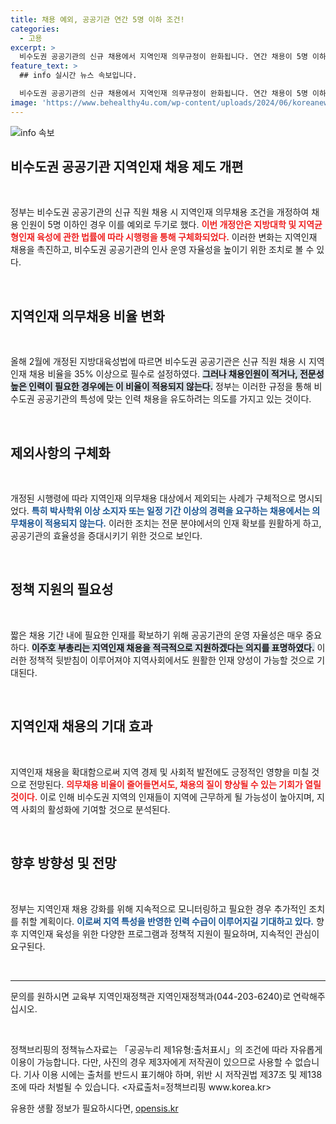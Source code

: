 ```yaml
---
title: 채용 예외, 공공기관 연간 5명 이하 조건!
categories:
  - 고용
excerpt: >
  비수도권 공공기관의 신규 채용에서 지역인재 의무규정이 완화됩니다. 연간 채용이 5명 이하일 경우, 고급 인재 확보가 용이해질 전망입니다. 정부의 이번 조치로 지역인재 채용의 탄력성이 더욱 높아질 것입니다! 클릭하여 더 자세한 내용을 확인하세요.
feature_text: >
  ## info 실시간 뉴스 속보입니다.

  비수도권 공공기관의 신규 채용에서 지역인재 의무규정이 완화됩니다. 연간 채용이 5명 이하일 경우, 고급 인재 확보가 용이해질 전망입니다. 정부의 이번 조치로 지역인재 채용의 탄력성이 더욱 높아질 것입니다! 클릭하여 더 자세한 내용을 확인하세요.
image: 'https://www.behealthy4u.com/wp-content/uploads/2024/06/koreanews.jpg'
---
```


<p><img src="https://www.behealthy4u.com/wp-content/uploads/2024/06/koreanews.jpg" alt="info 속보" /></p>

<h2 data-ke-size="size26">비수도권 공공기관 지역인재 채용 제도 개편</h2>

<p data-ke-size="size16">&nbsp;</p>

<p>정부는 비수도권 공공기관의 신규 직원 채용 시 지역인재 의무채용 조건을 개정하여 채용 인원이 5명 이하인 경우 이를 예외로 두기로 했다. <b><span style="color: #ee2323;">이번 개정안은 지방대학 및 지역균형인재 육성에 관한 법률에 따라 시행령을 통해 구체화되었다.</span></b> 이러한 변화는 지역인재 채용을 촉진하고, 비수도권 공공기관의 인사 운영 자율성을 높이기 위한 조치로 볼 수 있다. </p>

<p data-ke-size="size16">&nbsp;</p>

<h2 data-ke-size="size26">지역인재 의무채용 비율 변화</h2>

<p data-ke-size="size16">&nbsp;</p>

<p>올해 2월에 개정된 지방대육성법에 따르면 비수도권 공공기관은 신규 직원 채용 시 지역인재 채용 비율을 35% 이상으로 필수로 설정하였다. <b><span style="background-color: #21538527;">그러나 채용인원이 적거나, 전문성 높은 인력이 필요한 경우에는 이 비율이 적용되지 않는다.</span></b> 정부는 이러한 규정을 통해 비수도권 공공기관의 특성에 맞는 인력 채용을 유도하려는 의도를 가지고 있는 것이다.</p>

<p data-ke-size="size16">&nbsp;</p>

<h2 data-ke-size="size26">제외사항의 구체화</h2>

<p data-ke-size="size16">&nbsp;</p>

<p>개정된 시행령에 따라 지역인재 의무채용 대상에서 제외되는 사례가 구체적으로 명시되었다. <b><span style="color: #1a5490;">특히 박사학위 이상 소지자 또는 일정 기간 이상의 경력을 요구하는 채용에서는 의무채용이 적용되지 않는다.</span></b> 이러한 조치는 전문 분야에서의 인재 확보를 원활하게 하고, 공공기관의 효율성을 증대시키기 위한 것으로 보인다.</p>

<p data-ke-size="size16">&nbsp;</p>

<h2 data-ke-size="size26">정책 지원의 필요성</h2>

<p data-ke-size="size16">&nbsp;</p>

<p>짧은 채용 기간 내에 필요한 인재를 확보하기 위해 공공기관의 운영 자율성은 매우 중요하다. <b><span style="background-color: #21538527;">이주호 부총리는 지역인재 채용을 적극적으로 지원하겠다는 의지를 표명하였다.</span></b> 이러한 정책적 뒷받침이 이루어져야 지역사회에서도 원활한 인재 양성이 가능할 것으로 기대된다.</p>

<p data-ke-size="size16">&nbsp;</p>

<h2 data-ke-size="size26">지역인재 채용의 기대 효과</h2>

<p data-ke-size="size16">&nbsp;</p>

<p>지역인재 채용을 확대함으로써 지역 경제 및 사회적 발전에도 긍정적인 영향을 미칠 것으로 전망된다. <b><span style="color: #ee2323;">의무채용 비율이 줄어들면서도, 채용의 질이 향상될 수 있는 기회가 열릴 것이다.</span></b> 이로 인해 비수도권 지역의 인재들이 지역에 근무하게 될 가능성이 높아지며, 지역 사회의 활성화에 기여할 것으로 분석된다.</p>

<p data-ke-size="size16">&nbsp;</p>

<h2 data-ke-size="size26">향후 방향성 및 전망</h2>

<p data-ke-size="size16">&nbsp;</p>

<p>정부는 지역인재 채용 강화를 위해 지속적으로 모니터링하고 필요한 경우 추가적인 조치를 취할 계획이다. <b><span style="color: #1a5490;">이로써 지역 특성을 반영한 인력 수급이 이루어지길 기대하고 있다.</span></b> 향후 지역인재 육성을 위한 다양한 프로그램과 정책적 지원이 필요하며, 지속적인 관심이 요구된다.</p>

<p data-ke-size="size16">&nbsp;</p>

<hr />

<p>문의를 원하시면 교육부 지역인재정책관 지역인재정책과(044-203-6240)로 연락해주십시오.</p>

<p data-ke-size="size16">&nbsp;</p>

<p>정책브리핑의 정책뉴스자료는 「공공누리 제1유형:출처표시」의 조건에 따라 자유롭게 이용이 가능합니다. 다만, 사진의 경우 제3자에게 저작권이 있으므로 사용할 수 없습니다. 기사 이용 시에는 출처를 반드시 표기해야 하며, 위반 시 저작권법 제37조 및 제138조에 따라 처벌될 수 있습니다. &lt;자료출처=정책브리핑 www.korea.kr></p>
유용한 생활 정보가 필요하시다면, <a href="https://opensis.kr" rel="dofollow">opensis.kr</a>


